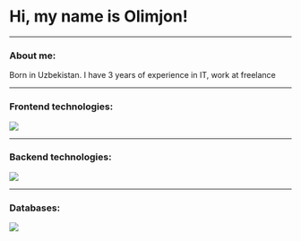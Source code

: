 
# Hi, my name is Olimjon!

---

### About me:

<p>Born in Uzbekistan. I have 3 years of experience in IT, work at freelance</p>

---

### Frontend technologies:

<p align="left"><a href="https://github.com/Zok1jonovO"><img src="https://skillicons.dev/icons?i=javascript,typescript,vite,html,css,react,nextjs,tailwind,bootstrap"></a></p>

---

### Backend technologies:

<p align="left"><a href="https://github.com/Zok1jonovO"><img src="https://skillicons.dev/icons?i=nodejs,express,python,django"></a></p>

---

### Databases:

<p align="left"><a href="https://github.com/Zok1jonovO"><img src="https://skillicons.dev/icons?i=postgres,mysql,mongo"></a></p>
